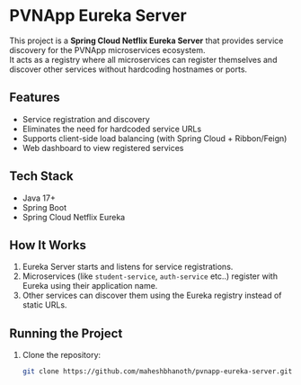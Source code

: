 # PVNApp Eureka Server

This project is a **Spring Cloud Netflix Eureka Server** that provides service discovery for the PVNApp microservices ecosystem.  
It acts as a registry where all microservices can register themselves and discover other services without hardcoding hostnames or ports.

## Features
- Service registration and discovery
- Eliminates the need for hardcoded service URLs
- Supports client-side load balancing (with Spring Cloud + Ribbon/Feign)
- Web dashboard to view registered services

## Tech Stack
- Java 17+
- Spring Boot
- Spring Cloud Netflix Eureka

## How It Works
1. Eureka Server starts and listens for service registrations.
2. Microservices (like `student-service`, `auth-service` etc..) register with Eureka using their application name.
3. Other services can discover them using the Eureka registry instead of static URLs.

## Running the Project
1. Clone the repository:
   ```bash
   git clone https://github.com/maheshbhanoth/pvnapp-eureka-server.git
